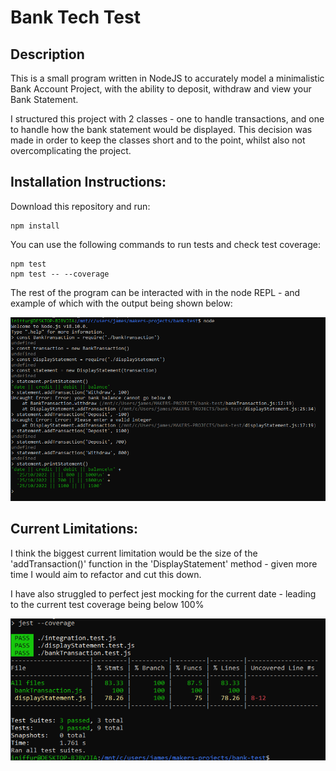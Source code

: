 # Bank Tech Test

## Description

This is a small program written in NodeJS to accurately model a minimalistic Bank Account Project, with the ability to deposit, withdraw and view your Bank Statement.

I structured this project with 2 classes - one to handle transactions, and one to handle how the bank statement would be displayed. This decision was made in order to keep the classes short and to the point, whilst also not overcomplicating the project.

## Installation Instructions:

Download this repository and run: 

```
npm install
```

You can use the following commands to run tests and check test coverage:

```
npm test
npm test -- --coverage
```

The rest of the program can be interacted with in the node REPL - and example of which with the output being shown below:

![Screenshot](./images/Screenshot_2022-10-25_184050.png)

## Current Limitations:

I think the biggest current limitation would be the size of the 'addTransaction()' function in the 'DisplayStatement' method - given more time I would aim to refactor and cut this down.

I have also struggled to perfect jest mocking for the current date - leading to the current test coverage being below 100%

![Screenshot](./images/Screenshot_2022-10-25_185646.png)